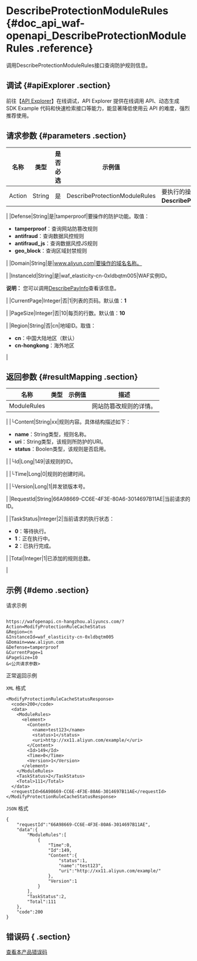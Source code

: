 # DescribeProtectionModuleRules {#doc_api_waf-openapi_DescribeProtectionModuleRules .reference}

调用DescribeProtectionModuleRules接口查询防护规则信息。

## 调试 {#apiExplorer .section}

前往【[API Explorer](https://api.aliyun.com/#product=waf-openapi&api=DescribeProtectionModuleRules)】在线调试，API Explorer 提供在线调用 API、动态生成 SDK Example 代码和快速检索接口等能力，能显著降低使用云 API 的难度，强烈推荐使用。

## 请求参数 {#parameters .section}

|名称|类型|是否必选|示例值|描述|
|--|--|----|---|--|
|Action|String|是|DescribeProtectionModuleRules|要执行的操作。取值：**DescribeProtectionModuleRules**。

 |
|Defense|String|是|tamperproof|要操作的防护功能。取值：

 -   **tamperproof**：查询网站防篡改规则
-   **antifraud**：查询数据风控规则
-   **antifraud\_js**：查询数据风控JS规则
-   **geo\_block**：查询区域封禁规则

 |
|Domain|String|是|www.aliyun.com|要操作的域名名称。

 |
|InstanceId|String|是|waf\_elasticity-cn-0xldbqtm005|WAF实例ID。

 **说明：** 您可以调用[DescribePayInfo](~~86651~~)查看该信息。

 |
|CurrentPage|Integer|否|1|列表的页码。默认值：**1**

 |
|PageSize|Integer|否|10|每页的行数。默认值：**10**

 |
|Region|String|否|cn|地域ID。取值：

 -   **cn**：中国大陆地区（默认）
-   **cn-hongkong**：海外地区

 |

## 返回参数 {#resultMapping .section}

|名称|类型|示例值|描述|
|--|--|---|--|
|ModuleRules| | |网站防篡改规则的详情。

 |
|└Content|String|xx|规则内容。具体结构描述如下：

 -   **name**：String类型，规则名称。
-   **uri**：String类型，该规则所防护的URI。
-   **status**：Boolen类型，该规则是否启用。

 |
|└Id|Long|149|该规则的ID。

 |
|└Time|Long|0|规则的创建时间。

 |
|└Version|Long|1|并发锁版本号。

 |
|RequestId|String|66A98669-CC6E-4F3E-80A6-3014697B11AE|当前请求的ID。

 |
|TaskStatus|Integer|2|当前请求的执行状态：

 -   **0**：等待执行。
-   **1**：正在执行中。
-   **2**：已执行完成。

 |
|Total|Integer|1|已添加的规则总数。

 |

## 示例 {#demo .section}

请求示例

``` {#request_demo}

https://wafopenapi.cn-hangzhou.aliyuncs.com/?Action=ModifyProtectionRuleCacheStatus
&Region=cn
&InstanceId=waf_elasticity-cn-0xldbqtm005
&Domain=www.aliyun.com
&Defense=tamperproof
&CurrentPage=1
&PageSize=10
&<公共请求参数>

```

正常返回示例

`XML` 格式

``` {#xml_return_success_demo}
<ModifyProtectionRuleCacheStatusResponse>
  <code>200</code>
  <data>
    <ModuleRules>
      <element>
        <Content>
          <name>test123</name>
          <status>1</status>
          <uri>http://xx11.aliyun.com/example/</uri>
        </Content>
        <Id>149</Id>
        <Time>0</Time>
        <Version>1</Version>
      </element>
    </ModuleRules>
    <TaskStatus>2</TaskStatus>
    <Total>111</Total>
  </data>
  <requestId>66A98669-CC6E-4F3E-80A6-3014697B11AE</requestId>
</ModifyProtectionRuleCacheStatusResponse>

```

`JSON` 格式

``` {#json_return_success_demo}
{
	"requestId":"66A98669-CC6E-4F3E-80A6-3014697B11AE",
	"data":{
		"ModuleRules":[
			{
				"Time":0,
				"Id":149,
				"Content":{
					"status":1,
					"name":"test123",
					"uri":"http://xx11.aliyun.com/example/"
				},
				"Version":1
			}
		],
		"TaskStatus":2,
		"Total":111
	},
	"code":200
}
```

## 错误码 { .section}

[查看本产品错误码](https://error-center.aliyun.com/status/product/waf-openapi)

